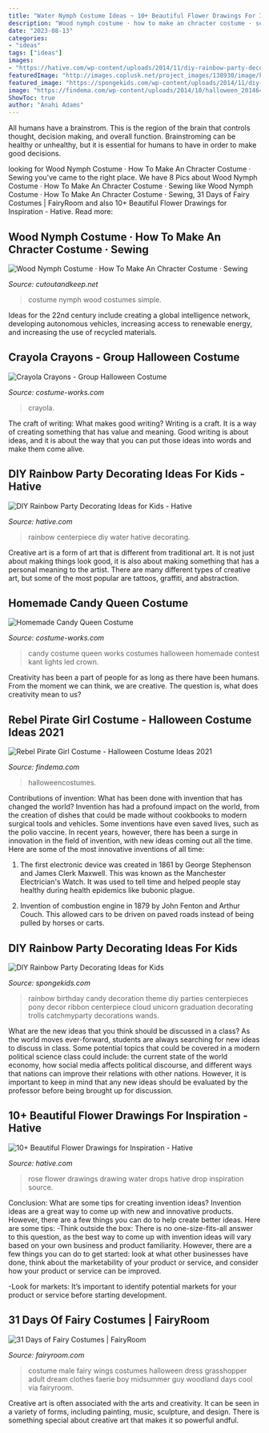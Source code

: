 ```yaml
---
title: "Water Nymph Costume Ideas ~ 10+ Beautiful Flower Drawings For Inspiration"
description: "Wood nymph costume · how to make an chracter costume · sewing"
date: "2023-08-13"
categories:
- "ideas"
tags: ["ideas"]
images:
- "https://hative.com/wp-content/uploads/2014/11/diy-rainbow-party-decorating-ideas/6-rainbow-water-centerpiece.jpg"
featuredImage: "http://images.coplusk.net/project_images/138930/image/knutselsenzo_001.jpg"
featured_image: "https://spongekids.com/wp-content/uploads/2014/11/diy-rainbow-party-decorating-ideas/4-candy-decoration.jpg"
image: "https://findema.com/wp-content/uploads/2014/10/halloween_2014649.jpg"
ShowToc: true
author: "Anahi Adams"
---
```



All humans have a brainstrom. This is the region of the brain that controls thought, decision making, and overall function. Brainstroming can be healthy or unhealthy, but it is essential for humans to have in order to make good decisions.

	

		
looking for Wood Nymph Costume · How To Make An Chracter Costume · Sewing you've came to the right place. We have 8 Pics about Wood Nymph Costume · How To Make An Chracter Costume · Sewing like Wood Nymph Costume · How To Make An Chracter Costume · Sewing, 31 Days of Fairy Costumes | FairyRoom and also 10+ Beautiful Flower Drawings for Inspiration - Hative. Read more:
		
    
## Wood Nymph Costume · How To Make An Chracter Costume · Sewing

<img loading=lazy src="http://images.coplusk.net/project_images/138930/image/knutselsenzo_001.jpg" onerror="this.onerror=null;this.src='https://tse1.mm.bing.net/th?id=OIP.mADw4_qbVKXLHsBecccWpwHaO2&amp;pid=15.1';" alt="Wood Nymph Costume · How To Make An Chracter Costume · Sewing">

_Source: cutoutandkeep.net_

>costume nymph wood costumes simple. 

	

Ideas for the 22nd century include creating a global intelligence network, developing autonomous vehicles, increasing access to renewable energy, and increasing the use of recycled materials.

    
## Crayola Crayons - Group Halloween Costume

<img loading=lazy src="https://photos.costume-works.com/full/box_of_friends.jpg" onerror="this.onerror=null;this.src='https://tse3.mm.bing.net/th?id=OIP.gODJHMj0Sjlvlmi0Vxt1JwHaKw&amp;pid=15.1';" alt="Crayola Crayons - Group Halloween Costume">

_Source: costume-works.com_

>crayola. 

	

The craft of writing: What makes good writing?
Writing is a craft. It is a way of creating something that has value and meaning. Good writing is about ideas, and it is about the way that you can put those ideas into words and make them come alive.

    
## DIY Rainbow Party Decorating Ideas For Kids - Hative

<img loading=lazy src="https://hative.com/wp-content/uploads/2014/11/diy-rainbow-party-decorating-ideas/6-rainbow-water-centerpiece.jpg" onerror="this.onerror=null;this.src='https://tse4.mm.bing.net/th?id=OIP.0oIptnDFP3CNc8zUj1RPNAHaI_&amp;pid=15.1';" alt="DIY Rainbow Party Decorating Ideas for Kids - Hative">

_Source: hative.com_

>rainbow centerpiece diy water hative decorating. 

	

Creative art is a form of art that is different from traditional art. It is not just about making things look good, it is also about making something that has a personal meaning to the artist. There are many different types of creative art, but some of the most popular are tattoos, graffiti, and abstraction.

    
## Homemade Candy Queen Costume

<img loading=lazy src="https://photos.costume-works.com/full/candy_queen9.jpg" onerror="this.onerror=null;this.src='https://tse2.mm.bing.net/th?id=OIP.KZY2YQkdmiI_yPO3O71_GgHaLx&amp;pid=15.1';" alt="Homemade Candy Queen Costume">

_Source: costume-works.com_

>candy costume queen works costumes halloween homemade contest kant lights led crown. 

	

Creativity has been a part of people for as long as there have been humans. From the moment we can think, we are creative. The question is, what does creativity mean to us?

    
## Rebel Pirate Girl Costume - Halloween Costume Ideas 2021

<img loading=lazy src="https://findema.com/wp-content/uploads/2014/10/halloween_2014649.jpg" onerror="this.onerror=null;this.src='https://tse3.mm.bing.net/th?id=OIP.810a6n_W6ZhwRMzCd4gUrAHaKl&amp;pid=15.1';" alt="Rebel Pirate Girl Costume - Halloween Costume Ideas 2021">

_Source: findema.com_

>halloweencostumes. 

	

Contributions of invention: What has been done with invention that has changed the world?
Invention has had a profound impact on the world, from the creation of dishes that could be made without cookbooks to modern surgical tools and vehicles. Some inventions have even saved lives, such as the polio vaccine. In recent years, however, there has been a surge in innovation in the field of invention, with new ideas coming out all the time. Here are some of the most innovative inventions of all time:
1) The first electronic device was created in 1861 by George Stephenson and James Clerk Maxwell. This was known as the Manchester Electrician's Watch. It was used to tell time and helped people stay healthy during health epidemics like bubonic plague.

2) Invention of combustion engine in 1879 by John Fenton and Arthur Couch. This allowed cars to be driven on paved roads instead of being pulled by horses or carts.

    
## DIY Rainbow Party Decorating Ideas For Kids

<img loading=lazy src="https://spongekids.com/wp-content/uploads/2014/11/diy-rainbow-party-decorating-ideas/4-candy-decoration.jpg" onerror="this.onerror=null;this.src='https://tse2.mm.bing.net/th?id=OIP.GfTxgQhCKywEmuWykiSTCAHaLG&amp;pid=15.1';" alt="DIY Rainbow Party Decorating Ideas for Kids">

_Source: spongekids.com_

>rainbow birthday candy decoration theme diy parties centerpieces pony decor ribbon centerpiece cloud unicorn graduation decorating trolls catchmyparty decorations wands. 

	

What are the new ideas that you think should be discussed in a class?
As the world moves ever-forward, students are always searching for new ideas to discuss in class. Some potential topics that could be covered in a modern political science class could include: the current state of the world economy, how social media affects political discourse, and different ways that nations can improve their relations with other nations. However, it is important to keep in mind that any new ideas should be evaluated by the professor before being brought up for discussion.

    
## 10+ Beautiful Flower Drawings For Inspiration - Hative

<img loading=lazy src="https://hative.com/wp-content/uploads/2013/09/flower-drawings/flower-drawing-12.jpg" onerror="this.onerror=null;this.src='https://tse2.mm.bing.net/th?id=OIP._uurWW0Oa01xUiVXEYMbxAHaFj&amp;pid=15.1';" alt="10+ Beautiful Flower Drawings for Inspiration - Hative">

_Source: hative.com_

>rose flower drawings drawing water drops hative drop inspiration source. 

	

Conclusion: What are some tips for creating invention ideas?
Invention ideas are a great way to come up with new and innovative products. However, there are a few things you can do to help create better ideas. Here are some tips:
-Think outside the box: There is no one-size-fits-all answer to this question, as the best way to come up with invention ideas will vary based on your own business and product familiarity. However, there are a few things you can do to get started: look at what other businesses have done, think about the marketability of your product or service, and consider how your product or service can be improved.

-Look for markets: It’s important to identify potential markets for your product or service before starting development.

    
## 31 Days Of Fairy Costumes | FairyRoom

<img loading=lazy src="http://fairyroom.com/WP/wp-content/uploads/2012/10/il_fullxfull.265763251.jpeg" onerror="this.onerror=null;this.src='https://tse1.mm.bing.net/th?id=OIP.hjFvay93nvyg4jrmcWcpZgHaLH&amp;pid=15.1';" alt="31 Days of Fairy Costumes | FairyRoom">

_Source: fairyroom.com_

>costume male fairy wings costumes halloween dress grasshopper adult dream clothes faerie boy midsummer guy woodland days cool via fairyroom. 

	

Creative art is often associated with the arts and creativity. It can be seen in a variety of forms, including painting, music, sculpture, and design. There is something special about creative art that makes it so powerful andful.

